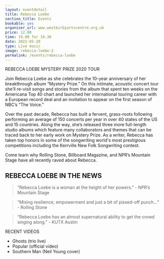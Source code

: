 ```yaml
---
layout: eventdetail
title: Rebecca Loebe
section_title: Events
bookable: yes
organiser_url: www.westkirbyartscentre.org.uk
price: 12.00
time: 19.00 for 19.30
date: 2022-05-20
type: Live music
image: rebecca-loebe-2
permalink: /events/rebecca-loebe
---
```


REBECCA LOEBE MYSTERY PRIZE 2020 TOUR

Join Rebecca Loebe as she celebrates the 10-year anniversary of her breakthrough album “Mystery Prize.” On this intimate, acoustic concert tour she’ll re-visit songs and stories from the album that spent ten weeks on the Americana Top 40 chart and launched her international touring career with a European record deal and an invitation to appear on the first season of NBC’s “The Voice.”

Over the past decade, Rebecca has built a fervent, grass-roots following performing an average of 150 concerts per year in over 40 states of the US and 15 countries. Along the way, she’s released three more full-length studio albums which feature many collaborators and themes that can be traced back to her early work on Mystery Prize. As a writer, Rebecca has taken top honors in some of the songwriting world's most prestigious competitions including the Kerrville New Folk Songwriting contest.

Come learn why Rolling Stone, Billboard Magazine, and NPR’s Mountain Stage have all recently raved about Rebecca.


## REBECCA LOEBE IN THE NEWS

> “Rebecca Loebe is a woman at the height of her powers.” - NPR’s Mountain Stage

> “Mixing resilience, empowerment and just a bit of pissed-off punch…” - Rolling Stone

> “Rebecca Loebe has an almost supernatural ability to get the crowd singing along.” - KUTX Austin


RECENT VIDEOS
- Ghosts (trio live)
- Popular (official video)
- Southern Man (Neil Young cover)
